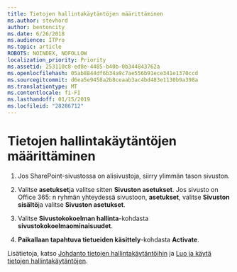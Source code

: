 ```yaml
---
title: Tietojen hallintakäytäntöjen määrittäminen
ms.author: stevhord
author: bentoncity
ms.date: 6/26/2018
ms.audience: ITPro
ms.topic: article
ROBOTS: NOINDEX, NOFOLLOW
localization_priority: Priority
ms.assetid: 253110c8-ed8e-4485-b40b-0b344843762a
ms.openlocfilehash: 05ab8844df6b34a9c7ae556b91ece341e1370ccd
ms.sourcegitcommit: d6ea5e9458a2b8ceaab3ac4bd483e1130b9a398a
ms.translationtype: MT
ms.contentlocale: fi-FI
ms.lasthandoff: 01/15/2019
ms.locfileid: "28286712"
---
```

# <a name="set-up-information-management-policies"></a>Tietojen hallintakäytäntöjen määrittäminen

1. Jos SharePoint-sivustossa on alisivustoja, siirry ylimmän tason sivuston.
    
2. Valitse **asetukset**ja valitse sitten **Sivuston asetukset**. Jos sivusto on Office 365: n ryhmän yhteydessä sivustoon, **asetukset**, valitse **Sivuston sisältö**ja valitse **Sivuston asetukset**.
    
3. Valitse **Sivustokokoelman hallinta**-kohdasta **sivustokokoelmaominaisuudet**.
    
4. **Paikallaan tapahtuva tietueiden käsittely**-kohdasta **Activate**.
    
Lisätietoja, katso [Johdanto tietojen hallintakäytäntöihin](https://go.microsoft.com/fwlink/?linkid=404239) ja [Luo ja käytä tietojen hallintakäytäntöjen](https://go.microsoft.com/fwlink/?linkid=2003916).
  

